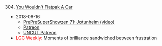 304. [You Wouldn't Flatpak A Car](https://linuxgamecast.com/2018/06/linuxgamecast-weekly-304-you-wouldnt-flatpak-a-car/)
   * 2018-06-16
      * [PrePreSuperShowzen 71: Jotunheim (video)](https://www.patreon.com/posts/prepresupershowz-19506231)
      * [Patreon](https://www.patreon.com/posts/linuxgamecast-19504277)
      * [UNCUT Patreon](https://www.patreon.com/posts/linuxgamecast-19502813)
   * <span style="color:red">LGC Weekly:</span> Moments of brilliance sandwiched between frustration
